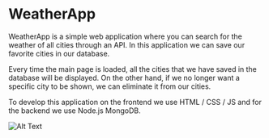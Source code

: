 # WeatherApp


WeatherApp is a simple web application where you can search for the weather of all cities through an API.
In this application we can save our favorite cities in our database.

Every time the main page is loaded, all the cities that we have saved in the database will be displayed. On the other hand, if we no longer want a specific city to be shown, we can eliminate it from our cities.


To develop this application on the frontend we use HTML / CSS / JS and for the backend we use Node.js MongoDB.


![Alt Text](https://media.giphy.com/media/QRhtqYeEywJI4/giphy.gif)
